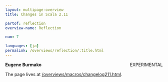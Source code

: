 ```yaml
---
layout: multipage-overview
title: Changes in Scala 2.11

partof: reflection
overview-name: Reflection

num: 7

languages: [ja]
permalink: /overviews/reflection/:title.html
---
```


<span class="label important" style="float: right;">EXPERIMENTAL</span>

**Eugene Burmako**

The page lives at [/overviews/macros/changelog211.html](/overviews/macros/changelog211.html).

